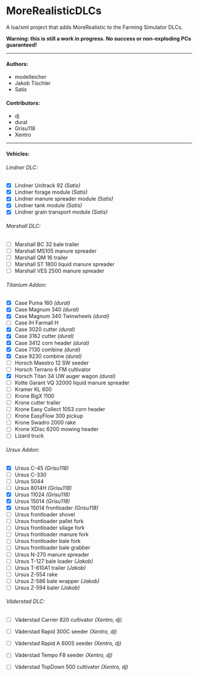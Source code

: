 ﻿MoreRealisticDLCs
=================

A lua/xml project that adds MoreRealistic to the Farming Simulator DLCs.

**Warning: this is still a work in progress. No success or non-exploding PCs guaranteed!**

---

#### Authors:
* modelleicher
* Jakob Tischler
* Satis

#### Contributors:
* dj
* dural
* Grisu118
* Xentro

---

#### Vehicles:
###### Lindner DLC:
- [x] Lindner Unitrack 92 *(Satis)*
- [x] Lindner forage module *(Satis)*
- [x] Lindner manure spreader module *(Satis)*
- [x] Lindner tank module *(Satis)*
- [x] Lindner grain transport module *(Satis)*

###### Marshall DLC:
- [ ] Marshall BC 32 bale trailer
- [ ] Marshall MS105 manure spreader
- [ ] Marshall QM 16 trailer
- [ ] Marshall ST 1800 liquid manure spreader
- [ ] Marshall VES 2500 manure spreader

###### Titanium Addon:
- [x] Case Puma 160 *(dural)*
- [x] Case Magnum 340 *(dural)*
- [x] Case Magnum 340 Twinwheels *(dural)*
- [ ] Case IH Farmall H
- [x] Case 3020 cutter *(dural)*
- [x] Case 3162 cutter *(dural)*
- [x] Case 3412 corn header *(dural)*
- [x] Case 7130 combine *(dural)*
- [x] Case 9230 combine *(dural)*
- [ ] Horsch Maestro 12 SW seeder
- [ ] Horsch Terrano 6 FM cultivator
- [x] Horsch Titan 34 UW auger wagon *(dural)*
- [ ] Kotte Garant VQ 32000 liquid manure spreader
- [ ] Kramer KL 600
- [ ] Krone BigX 1100
- [ ] Krone cutter trailer
- [ ] Krone Easy Collect 1053 corn header
- [ ] Krone EasyFlow 300 pickup
- [ ] Krone Swadro 2000 rake
- [ ] Krone XDisc 6200 mowing header
- [ ] Lizard truck

###### Ursus Addon:
- [x] Ursus C-45 *(Grisu118)*
- [ ] Ursus C-330
- [ ] Ursus 5044
- [ ] Ursus 8014H *(Grisu118)*
- [x] Ursus 11024 *(Grisu118)*
- [x] Ursus 15014 *(Grisu118)*
- [x] Ursus 15014 frontloader *(Grisu118)*
- [ ] Ursus frontloader shovel
- [ ] Ursus frontloader pallet fork
- [ ] Ursus frontloader silage fork
- [ ] Ursus frontloader manure fork
- [ ] Ursus frontloader bale fork
- [ ] Ursus frontloader bale grabber
- [ ] Ursus N-270 manure spreader
- [ ] Ursus T-127 bale loader *(Jakob)*
- [ ] Ursus T-610A1 trailer *(Jakob)*
- [ ] Ursus Z-554 rake
- [ ] Ursus Z-586 bale wrapper *(Jakob)*
- [ ] Ursus Z-594 baler *(Jakob)*

###### Väderstad DLC:
- [ ] Väderstad Carrier 820 cultivator *(Xentro, dj)*
- [ ] Väderstad Rapid 300C seeder *(Xentro, dj)*
- [ ] Väderstad Rapid A 600S seeder *(Xentro, dj)*
- [ ] Väderstad Tempo F8 seeder *(Xentro, dj)*
- [ ] Väderstad TopDown 500 cultivator *(Xentro, dj)*

